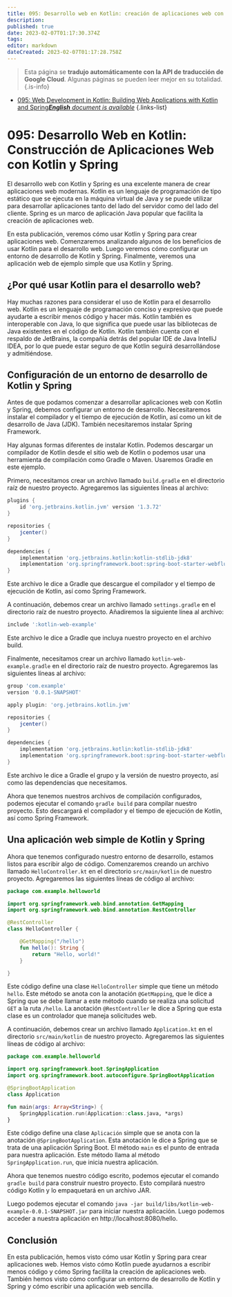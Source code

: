 ```yaml
---
title: 095: Desarrollo web en Kotlin: creación de aplicaciones web con Kotlin y Spring
description: 
published: true
date: 2023-02-07T01:17:30.374Z
tags: 
editor: markdown
dateCreated: 2023-02-07T01:17:28.758Z
---
```


> Esta página se **tradujo automáticamente con la API de traducción de Google Cloud**.
Algunas páginas se pueden leer mejor en su totalidad.{.is-info}



- [095: Web Development in Kotlin: Building Web Applications with Kotlin and Spring***English** document is available*](/en/Knowledge-base/Kotlin/Learning/095-web-development-in-kotlin-building-web-applications-with-kotlin-and-spring)
{.links-list}


# 095: Desarrollo Web en Kotlin: Construcción de Aplicaciones Web con Kotlin y Spring

El desarrollo web con Kotlin y Spring es una excelente manera de crear aplicaciones web modernas. Kotlin es un lenguaje de programación de tipo estático que se ejecuta en la máquina virtual de Java y se puede utilizar para desarrollar aplicaciones tanto del lado del servidor como del lado del cliente. Spring es un marco de aplicación Java popular que facilita la creación de aplicaciones web.

En esta publicación, veremos cómo usar Kotlin y Spring para crear aplicaciones web. Comenzaremos analizando algunos de los beneficios de usar Kotlin para el desarrollo web. Luego veremos cómo configurar un entorno de desarrollo de Kotlin y Spring. Finalmente, veremos una aplicación web de ejemplo simple que usa Kotlin y Spring.

## ¿Por qué usar Kotlin para el desarrollo web?

Hay muchas razones para considerar el uso de Kotlin para el desarrollo web. Kotlin es un lenguaje de programación conciso y expresivo que puede ayudarte a escribir menos código y hacer más. Kotlin también es interoperable con Java, lo que significa que puede usar las bibliotecas de Java existentes en el código de Kotlin. Kotlin también cuenta con el respaldo de JetBrains, la compañía detrás del popular IDE de Java IntelliJ IDEA, por lo que puede estar seguro de que Kotlin seguirá desarrollándose y admitiéndose.

## Configuración de un entorno de desarrollo de Kotlin y Spring

Antes de que podamos comenzar a desarrollar aplicaciones web con Kotlin y Spring, debemos configurar un entorno de desarrollo. Necesitaremos instalar el compilador y el tiempo de ejecución de Kotlin, así como un kit de desarrollo de Java (JDK). También necesitaremos instalar Spring Framework.

Hay algunas formas diferentes de instalar Kotlin. Podemos descargar un compilador de Kotlin desde el sitio web de Kotlin o podemos usar una herramienta de compilación como Gradle o Maven. Usaremos Gradle en este ejemplo.

Primero, necesitamos crear un archivo llamado `build.gradle` en el directorio raíz de nuestro proyecto. Agregaremos las siguientes líneas al archivo:

```groovy
plugins {
    id 'org.jetbrains.kotlin.jvm' version '1.3.72'
}

repositories {
    jcenter()
}

dependencies {
    implementation 'org.jetbrains.kotlin:kotlin-stdlib-jdk8'
    implementation 'org.springframework.boot:spring-boot-starter-webflux'
}
```

Este archivo le dice a Gradle que descargue el compilador y el tiempo de ejecución de Kotlin, así como Spring Framework.

A continuación, debemos crear un archivo llamado `settings.gradle` en el directorio raíz de nuestro proyecto. Añadiremos la siguiente línea al archivo:

```groovy
include ':kotlin-web-example'
```

Este archivo le dice a Gradle que incluya nuestro proyecto en el archivo build.

Finalmente, necesitamos crear un archivo llamado `kotlin-web-example.gradle` en el directorio raíz de nuestro proyecto. Agregaremos las siguientes líneas al archivo:

```groovy
group 'com.example'
version '0.0.1-SNAPSHOT'

apply plugin: 'org.jetbrains.kotlin.jvm'

repositories {
    jcenter()
}

dependencies {
    implementation 'org.jetbrains.kotlin:kotlin-stdlib-jdk8'
    implementation 'org.springframework.boot:spring-boot-starter-webflux'
}

```

Este archivo le dice a Gradle el grupo y la versión de nuestro proyecto, así como las dependencias que necesitamos.

Ahora que tenemos nuestros archivos de compilación configurados, podemos ejecutar el comando `gradle build` para compilar nuestro proyecto. Esto descargará el compilador y el tiempo de ejecución de Kotlin, así como Spring Framework.

## Una aplicación web simple de Kotlin y Spring

Ahora que tenemos configurado nuestro entorno de desarrollo, estamos listos para escribir algo de código. Comenzaremos creando un archivo llamado `HelloController.kt` en el directorio `src/main/kotlin` de nuestro proyecto. Agregaremos las siguientes líneas de código al archivo:

```kotlin
package com.example.helloworld

import org.springframework.web.bind.annotation.GetMapping
import org.springframework.web.bind.annotation.RestController

@RestController
class HelloController {

    @GetMapping("/hello")
    fun hello(): String {
        return "Hello, world!"
    }

}
```

Este código define una clase `HelloController` simple que tiene un método `hello`. Este método se anota con la anotación `@GetMapping`, que le dice a Spring que se debe llamar a este método cuando se realiza una solicitud `GET` a la ruta `/hello`. La anotación `@RestController` le dice a Spring que esta clase es un controlador que maneja solicitudes web.

A continuación, debemos crear un archivo llamado `Application.kt` en el directorio `src/main/kotlin` de nuestro proyecto. Agregaremos las siguientes líneas de código al archivo:

```kotlin
package com.example.helloworld

import org.springframework.boot.SpringApplication
import org.springframework.boot.autoconfigure.SpringBootApplication

@SpringBootApplication
class Application

fun main(args: Array<String>) {
    SpringApplication.run(Application::class.java, *args)
}
```

Este código define una clase `Aplicación` simple que se anota con la anotación `@SpringBootApplication`. Esta anotación le dice a Spring que se trata de una aplicación Spring Boot. El método `main` es el punto de entrada para nuestra aplicación. Este método llama al método `SpringApplication.run`, que inicia nuestra aplicación.

Ahora que tenemos nuestro código escrito, podemos ejecutar el comando `gradle build` para construir nuestro proyecto. Esto compilará nuestro código Kotlin y lo empaquetará en un archivo JAR.

Luego podemos ejecutar el comando `java -jar build/libs/kotlin-web-example-0.0.1-SNAPSHOT.jar` para iniciar nuestra aplicación. Luego podemos acceder a nuestra aplicación en http://localhost:8080/hello.

## Conclusión

En esta publicación, hemos visto cómo usar Kotlin y Spring para crear aplicaciones web. Hemos visto cómo Kotlin puede ayudarnos a escribir menos código y cómo Spring facilita la creación de aplicaciones web. También hemos visto cómo configurar un entorno de desarrollo de Kotlin y Spring y cómo escribir una aplicación web sencilla.